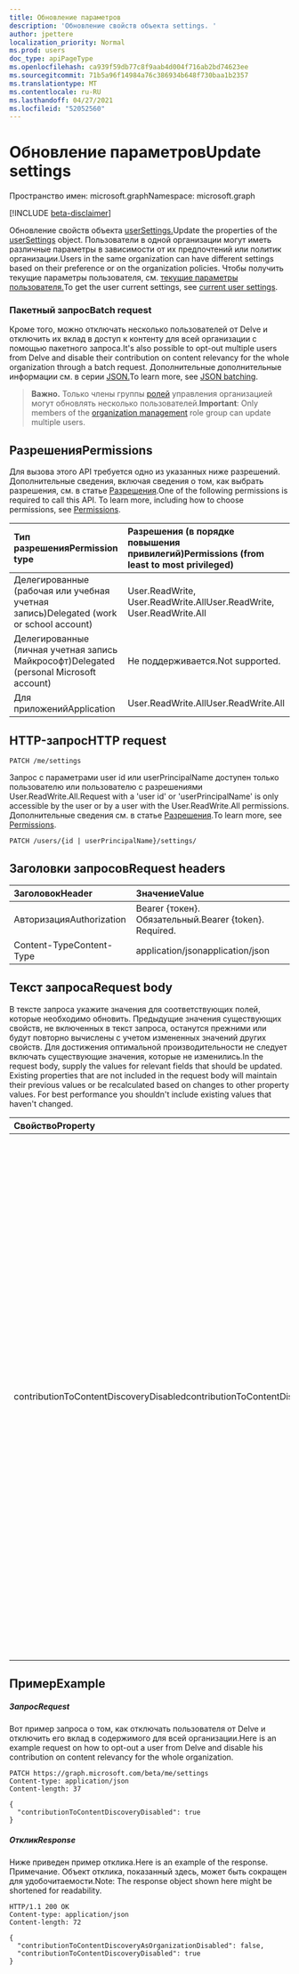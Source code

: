 ```yaml
---
title: Обновление параметров
description: 'Обновление свойств объекта settings. '
author: jpettere
localization_priority: Normal
ms.prod: users
doc_type: apiPageType
ms.openlocfilehash: ca939f59db77c8f9aab4d004f716ab2bd74623ee
ms.sourcegitcommit: 71b5a96f14984a76c386934b648f730baa1b2357
ms.translationtype: MT
ms.contentlocale: ru-RU
ms.lasthandoff: 04/27/2021
ms.locfileid: "52052560"
---
```

# <a name="update-settings"></a><span data-ttu-id="7f700-103">Обновление параметров</span><span class="sxs-lookup"><span data-stu-id="7f700-103">Update settings</span></span>

<span data-ttu-id="7f700-104">Пространство имен: microsoft.graph</span><span class="sxs-lookup"><span data-stu-id="7f700-104">Namespace: microsoft.graph</span></span>

[!INCLUDE [beta-disclaimer](../../includes/beta-disclaimer.md)]

<span data-ttu-id="7f700-105">Обновление свойств объекта [userSettings.](../resources/usersettings.md)</span><span class="sxs-lookup"><span data-stu-id="7f700-105">Update the properties of the [userSettings](../resources/usersettings.md) object.</span></span> <span data-ttu-id="7f700-106">Пользователи в одной организации могут иметь различные параметры в зависимости от их предпочтений или политик организации.</span><span class="sxs-lookup"><span data-stu-id="7f700-106">Users in the same organization can have different settings based on their preference or on the organization policies.</span></span> <span data-ttu-id="7f700-107">Чтобы получить текущие параметры пользователя, см. [текущие параметры пользователя.](usersettings-get.md)</span><span class="sxs-lookup"><span data-stu-id="7f700-107">To get the user current settings, see [current user settings](usersettings-get.md).</span></span> 


### <a name="batch-request"></a><span data-ttu-id="7f700-108">Пакетный запрос</span><span class="sxs-lookup"><span data-stu-id="7f700-108">Batch request</span></span>

<span data-ttu-id="7f700-109">Кроме того, можно отключать несколько пользователей от Delve и отключить их вклад в доступ к контенту для всей организации с помощью пакетного запроса.</span><span class="sxs-lookup"><span data-stu-id="7f700-109">It's also possible to opt-out multiple users from Delve and disable their contribution on content relevancy for the whole organization through a batch request.</span></span>
<span data-ttu-id="7f700-110">Дополнительные дополнительные информации см. в серии [JSON.](/graph/json-batching)</span><span class="sxs-lookup"><span data-stu-id="7f700-110">To learn more, see [JSON batching](/graph/json-batching).</span></span>

><span data-ttu-id="7f700-111">**Важно.** Только члены группы [ролей](https://support.office.com/article/permissions-in-the-office-365-security-compliance-center-d10608af-7934-490a-818e-e68f17d0e9c1?ui=en-US&rs=en-US&ad=US) управления организацией могут обновлять несколько пользователей.</span><span class="sxs-lookup"><span data-stu-id="7f700-111">**Important**: Only members of the [organization management](https://support.office.com/article/permissions-in-the-office-365-security-compliance-center-d10608af-7934-490a-818e-e68f17d0e9c1?ui=en-US&rs=en-US&ad=US) role group can update multiple users.</span></span> 



## <a name="permissions"></a><span data-ttu-id="7f700-112">Разрешения</span><span class="sxs-lookup"><span data-stu-id="7f700-112">Permissions</span></span>

<span data-ttu-id="7f700-p103">Для вызова этого API требуется одно из указанных ниже разрешений. Дополнительные сведения, включая сведения о том, как выбрать разрешения, см. в статье [Разрешения](/graph/permissions-reference).</span><span class="sxs-lookup"><span data-stu-id="7f700-p103">One of the following permissions is required to call this API. To learn more, including how to choose permissions, see [Permissions](/graph/permissions-reference).</span></span>

|<span data-ttu-id="7f700-115">Тип разрешения</span><span class="sxs-lookup"><span data-stu-id="7f700-115">Permission type</span></span>      | <span data-ttu-id="7f700-116">Разрешения (в порядке повышения привилегий)</span><span class="sxs-lookup"><span data-stu-id="7f700-116">Permissions (from least to most privileged)</span></span>              |
|:--------------------|:---------------------------------------------------------|
|<span data-ttu-id="7f700-117">Делегированные (рабочая или учебная учетная запись)</span><span class="sxs-lookup"><span data-stu-id="7f700-117">Delegated (work or school account)</span></span> | <span data-ttu-id="7f700-118">User.ReadWrite, User.ReadWrite.All</span><span class="sxs-lookup"><span data-stu-id="7f700-118">User.ReadWrite, User.ReadWrite.All</span></span>   |
|<span data-ttu-id="7f700-119">Делегированные (личная учетная запись Майкрософт)</span><span class="sxs-lookup"><span data-stu-id="7f700-119">Delegated (personal Microsoft account)</span></span> | <span data-ttu-id="7f700-120">Не поддерживается.</span><span class="sxs-lookup"><span data-stu-id="7f700-120">Not supported.</span></span>    |
|<span data-ttu-id="7f700-121">Для приложений</span><span class="sxs-lookup"><span data-stu-id="7f700-121">Application</span></span> | <span data-ttu-id="7f700-122">User.ReadWrite.All</span><span class="sxs-lookup"><span data-stu-id="7f700-122">User.ReadWrite.All</span></span> |

## <a name="http-request"></a><span data-ttu-id="7f700-123">HTTP-запрос</span><span class="sxs-lookup"><span data-stu-id="7f700-123">HTTP request</span></span>

```http
PATCH /me/settings
```

<span data-ttu-id="7f700-124">Запрос с параметрами user id или userPrincipalName доступен только пользователю или пользователю с разрешениями User.ReadWrite.All.</span><span class="sxs-lookup"><span data-stu-id="7f700-124">Request with a 'user id' or 'userPrincipalName' is only accessible by the user or by a user with the User.ReadWrite.All permissions.</span></span> <span data-ttu-id="7f700-125">Дополнительные сведения см. в статье [Разрешения](/graph/permissions-reference).</span><span class="sxs-lookup"><span data-stu-id="7f700-125">To learn more, see [Permissions](/graph/permissions-reference).</span></span> 

```http
PATCH /users/{id | userPrincipalName}/settings/
```

## <a name="request-headers"></a><span data-ttu-id="7f700-126">Заголовки запросов</span><span class="sxs-lookup"><span data-stu-id="7f700-126">Request headers</span></span>

| <span data-ttu-id="7f700-127">Заголовок</span><span class="sxs-lookup"><span data-stu-id="7f700-127">Header</span></span>       | <span data-ttu-id="7f700-128">Значение</span><span class="sxs-lookup"><span data-stu-id="7f700-128">Value</span></span>|
|:-----------|:------|
| <span data-ttu-id="7f700-129">Авторизация</span><span class="sxs-lookup"><span data-stu-id="7f700-129">Authorization</span></span>  | <span data-ttu-id="7f700-p105">Bearer {токен}. Обязательный.</span><span class="sxs-lookup"><span data-stu-id="7f700-p105">Bearer {token}. Required.</span></span>  |
| <span data-ttu-id="7f700-132">Content-Type</span><span class="sxs-lookup"><span data-stu-id="7f700-132">Content-Type</span></span>  | <span data-ttu-id="7f700-133">application/json</span><span class="sxs-lookup"><span data-stu-id="7f700-133">application/json</span></span>  |

## <a name="request-body"></a><span data-ttu-id="7f700-134">Текст запроса</span><span class="sxs-lookup"><span data-stu-id="7f700-134">Request body</span></span>

<span data-ttu-id="7f700-p106">В тексте запроса укажите значения для соответствующих полей, которые необходимо обновить. Предыдущие значения существующих свойств, не включенных в текст запроса, останутся прежними или будут повторно вычислены с учетом измененных значений других свойств. Для достижения оптимальной производительности не следует включать существующие значения, которые не изменились.</span><span class="sxs-lookup"><span data-stu-id="7f700-p106">In the request body, supply the values for relevant fields that should be updated. Existing properties that are not included in the request body will maintain their previous values or be recalculated based on changes to other property values. For best performance you shouldn't include existing values that haven't changed.</span></span>

| <span data-ttu-id="7f700-138">Свойство</span><span class="sxs-lookup"><span data-stu-id="7f700-138">Property</span></span>     | <span data-ttu-id="7f700-139">Тип</span><span class="sxs-lookup"><span data-stu-id="7f700-139">Type</span></span>   |<span data-ttu-id="7f700-140">Описание</span><span class="sxs-lookup"><span data-stu-id="7f700-140">Description</span></span>|
|:---------------|:--------|:----------|
|<span data-ttu-id="7f700-141">contributionToContentDiscoveryDisabled</span><span class="sxs-lookup"><span data-stu-id="7f700-141">contributionToContentDiscoveryDisabled</span></span>|<span data-ttu-id="7f700-142">Логический</span><span class="sxs-lookup"><span data-stu-id="7f700-142">Boolean</span></span>|<span data-ttu-id="7f700-143">Установите для true отключение доступа делегатов к API [Trending](../resources/insights-trending.md) и отключение доступа к документам в Office Delve для пользователя.</span><span class="sxs-lookup"><span data-stu-id="7f700-143">Set to true do disable delegate access to the [Trending](../resources/insights-trending.md) API and to disable access to documents in Office Delve for the user.</span></span> <span data-ttu-id="7f700-144">Значение true также влияет на релевантность контента, отображаемого в Microsoft 365 , например, рекомендуемые сайты в SharePoint Home и представление Discover в OneDrive для бизнеса показывают менее релевантные результаты.</span><span class="sxs-lookup"><span data-stu-id="7f700-144">Setting to true also affects the relevance of the content displayed in Microsoft 365 - for example, Suggested sites in SharePoint Home and the Discover view in OneDrive for Business show less relevant results.</span></span> <span data-ttu-id="7f700-145">Этот параметр отражает состояние управления в [Office Delve](https://support.office.com/en-us/article/are-my-documents-safe-in-office-delve-f5f409a2-37ed-4452-8f61-681e5e1836f3?ui=en-US&rs=en-US&ad=US#bkmk_optout).</span><span class="sxs-lookup"><span data-stu-id="7f700-145">This setting reflects the control state in [Office Delve](https://support.office.com/en-us/article/are-my-documents-safe-in-office-delve-f5f409a2-37ed-4452-8f61-681e5e1836f3?ui=en-US&rs=en-US&ad=US#bkmk_optout).</span></span>|

## <a name="example"></a><span data-ttu-id="7f700-146">Пример</span><span class="sxs-lookup"><span data-stu-id="7f700-146">Example</span></span> 

##### <a name="request"></a><span data-ttu-id="7f700-147">Запрос</span><span class="sxs-lookup"><span data-stu-id="7f700-147">Request</span></span>

<span data-ttu-id="7f700-148">Вот пример запроса о том, как отключать пользователя от Delve и отключить его вклад в содержимого для всей организации.</span><span class="sxs-lookup"><span data-stu-id="7f700-148">Here is an example request on how to opt-out a user from Delve and disable his contribution on content relevancy for the whole organization.</span></span>

```http
PATCH https://graph.microsoft.com/beta/me/settings
Content-type: application/json
Content-length: 37

{
  "contributionToContentDiscoveryDisabled": true
}
```

##### <a name="response"></a><span data-ttu-id="7f700-149">Отклик</span><span class="sxs-lookup"><span data-stu-id="7f700-149">Response</span></span>

<span data-ttu-id="7f700-150">Ниже приведен пример отклика.</span><span class="sxs-lookup"><span data-stu-id="7f700-150">Here is an example of the response.</span></span> <span data-ttu-id="7f700-151">Примечание. Объект отклика, показанный здесь, может быть сокращен для удобочитаемости.</span><span class="sxs-lookup"><span data-stu-id="7f700-151">Note: The response object shown here might be shortened for readability.</span></span>

```http
HTTP/1.1 200 OK
Content-type: application/json
Content-length: 72

{
  "contributionToContentDiscoveryAsOrganizationDisabled": false,
  "contributionToContentDiscoveryDisabled": true
}
```



